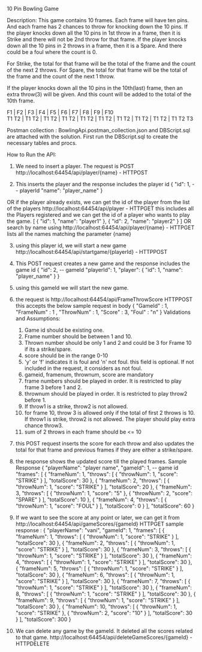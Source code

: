 10 Pin Bowling Game

Description:
This game contains 10 frames. Each frame will have ten pins. And each frame has 2 chances to throw for knocking down the 10 pins.
If the player knocks down all the 10 pins in 1st throw in a frame, then it is Strike and there will not be 2nd throw for that frame.
If the player knocks down all the 10 pins in 2 throws in a frame, then it is a Spare.
And there could be a foul where the count is 0.

For Strike, the total for that frame will be the total of the frame and the count of the next 2 throws.
For Spare, the total for that frame will be the total of the frame and the count of the next 1 throw.

If the player knocks down all the 10 pins in the 10th(last) frame, then an extra throw(3) will be given. 
And this count will be added to the total of the 10th frame.

  F1	|	 F2		|	 F3		|	 F4		|	 F5		|	 F6		|	 F7		|	 F8		|	 F9		|	 F10		
T1 T2	|	T1 T2	|	T1 T2	|	T1 T2	|	T1 T2	|	T1 T2	|	T1 T2	|	T1 T2	|	T1 T2	|	T1 T2 T3

Postman collection : BowlingApi.postman_collection.json and DBScript.sql are attached with the solution.
First run the DBScript.sql to create the necessary tables and procs.

How to Run the API:
1) We need to insert a player. The request is POST
http://localhost:64454/api/player/{name} - HTTPOST

2) This inserts the player and the response includes the player id
{
    "id": 1, -- playerId
    "name": "player_name"
}

OR if the player already exists, we can get the id of the player from the list of the players 
http://localhost:64454/api/player - HTTPGET
this includes all the Players registered and we can get the id of a player who wants to play the game.
[
    {
        "id": 1,
        "name": "player1"
    },
    {
        "id": 2,
        "name": "player2"
    }
]
OR search by name using http://localhost:64454/api/player/{name} - HTTPGET
lists all the names matching the parameter {name}

3) using this player id, we will start a new game
http://localhost:64454/api/startgame/{playerId} - HTTPPOST

4) This POST request creates a new game and the response includes the game id
{
    "id": 2, -- gameId
    "playerId": 1,
    "player": {
        "id": 1,
        "name": "player_name"
    }
}

5) using this gameId we will start the new game.
6) the request is http://localhost:64454/api/FrameThrowScore HTTPPOST
this accepts the below sample request in body
{
    "GameId" : 1,
    "FrameNum" : 1 ,
    "ThrowNum" : 1,
    "Score" : 3,
    "Foul" : "n"
}
Validations and Assumptions:
    1) Game id should be existing one.
    2) Frame number should be between 1 and 10.
    3) Thrown number should be only 1 and 2 and could be 3 for Frame 10 if its a strike/spare.
    4) score should be in the range 0-10
    5) 'y' or 'f' indicates it is foul and 'n' not foul. this field is optional. 
    If not included in the request, it considers as not foul.
    6) gameid, framenum, thrownum, score are mandatory
    7) frame numbers should be played in order. It is restricted to play frame 3 before 1 and 2.
    8) thrownum should be played in order. It is restricted to play throw2 before 1.
    9) If throw1 is a strike, throw2 is not allowed.
    10) for frame 10, throw 3 is allowed only if the total of first 2 throws is 10. 
    If throw1 is strike, throw2 is not allowed. The player should play extra chance throw3.
    11) sum of 2 throws in each frame should be <= 10

7) this POST request inserts the score for each throw and 
also updates the total for that frame and previous frames if they are either a strike/spare.

8) the response shows the updated score till the played frames.
Sample Response
{
    "playerName": "player name",
    "gameId": 1, -- game id
    "frames": [
        {
            "frameNum": 1,
            "throws": [
                {
                    "throwNum": 1,
                    "score": "STRIKE"
                }
            ],
            "totalScore": 30
        },
        {
            "frameNum": 2,
            "throws": [
                {
                    "throwNum": 1,
                    "score": "STRIKE"
                }
            ],
            "totalScore": 20
        },
        {
            "frameNum": 3,
            "throws": [
                {
                    "throwNum": 1,
                    "score": "5"
                },
                {
                    "throwNum": 2,
                    "score": "SPARE"
                }
            ],
            "totalScore": 10
        },
        {
            "frameNum": 4,
            "throws": [
                {
                    "throwNum": 1,
                    "score": "FOUL"
                }
            ],
            "totalScore": 0
        }
    ],
    "totalScore": 60
}

9) If we want to see the score at any point or later, we can get it from 
http://localhost:64454/api/gameScores/{gameId} HTTPGET
sample response :
{
    "playerName": "vani",
    "gameId": 1,
    "frames": [
        {
            "frameNum": 1,
            "throws": [
                {
                    "throwNum": 1,
                    "score": "STRIKE"
                }
            ],
            "totalScore": 30
        },
        {
            "frameNum": 2,
            "throws": [
                {
                    "throwNum": 1,
                    "score": "STRIKE"
                }
            ],
            "totalScore": 30
        },
        {
            "frameNum": 3,
            "throws": [
                {
                    "throwNum": 1,
                    "score": "STRIKE"
                }
            ],
            "totalScore": 30
        },
        {
            "frameNum": 4,
            "throws": [
                {
                    "throwNum": 1,
                    "score": "STRIKE"
                }
            ],
            "totalScore": 30
        },
        {
            "frameNum": 5,
            "throws": [
                {
                    "throwNum": 1,
                    "score": "STRIKE"
                }
            ],
            "totalScore": 30
        },
        {
            "frameNum": 6,
            "throws": [
                {
                    "throwNum": 1,
                    "score": "STRIKE"
                }
            ],
            "totalScore": 30
        },
        {
            "frameNum": 7,
            "throws": [
                {
                    "throwNum": 1,
                    "score": "STRIKE"
                }
            ],
            "totalScore": 30
        },
        {
            "frameNum": 8,
            "throws": [
                {
                    "throwNum": 1,
                    "score": "STRIKE"
                }
            ],
            "totalScore": 30
        },
        {
            "frameNum": 9,
            "throws": [
                {
                    "throwNum": 1,
                    "score": "STRIKE"
                }
            ],
            "totalScore": 30
        },
        {
            "frameNum": 10,
            "throws": [
                {
                    "throwNum": 1,
                    "score": "STRIKE"
                },
                {
                    "throwNum": 2,
                    "score": "10"
                }
            ],
            "totalScore": 30
        }
    ],
    "totalScore": 300
}

10) We can delete any game by the gameId. It deleted all the scores related to that game.
http://localhost:64454/api/deleteGameScores/{gameId} - HTTPDELETE